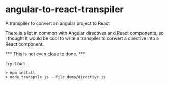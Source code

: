 # angular-to-react-transpiler
A transpiler to convert an angular project to React

There is a lot in common with Angular directives and React components, so I thought it would be cool to write a transpiler to convert a directive into a React component.

*** This is not even close to done. ***

Try it out:
```
> npm install
> node transpile.js --file demo/directive.js
```
